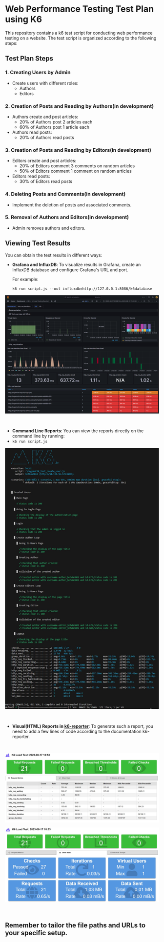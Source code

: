 # Web Performance Testing Test Plan using K6

This repository contains a k6 test script for conducting web performance testing on a website. The test script is organized according to the following steps:
## Test Plan Steps

### 1. Creating Users by Admin

- Create users with different roles:
  - Authors
  - Editors

### 2. Creation of Posts and Reading by Authors(in development)

- Authors create and post articles:
  - 20% of Authors post 2 articles each
  - 60% of Authors post 1 article each
- Authors read posts:
  - 20% of Authors read posts

### 3. Creation of Posts and Reading by Editors(in development)

- Editors create and post articles:
  - 20% of Editors comment 3 comments on random articles
  - 50% of Editors comment 1 comment on random articles
- Editors read posts:
  - 30% of Editors read posts

### 4. Deleting Posts and Comments(in development)

- Implement the deletion of posts and associated comments.


### 5. Removal of Authors and Editors(in development)

- Admin removes authors and editors.


## Viewing Test Results

You can obtain the test results in different ways:

- **Grafana and InfluxDB**:
  To visualize results in Grafana, create an InfluxDB database and configure Grafana's URL and port.

  For example:

  ```
  k6 run script.js --out influxdb=http://127.0.0.1:8086/k6database
  ```
 <p align="center">
  <img src="images/Grafana.png" alt="Grafana"/>
  </p>

<br>

- **Command Line Reports**:
You can view the reports directly on the command line by running:
- ```k6 run script.js```

 <p align="center">
  <img src="images/k6_console.jpg" alt="console"/>
  </p>


<br>

- **Visual(HTML) Reports in [k6-reporter](https://github.com/benc-uk/k6-reporter)**:
To generate such a report, you need to add a few lines of code according to the documentation k6-reporter.

<br>

  <p align="center">
  <img src="images/html_report1.JPG" alt="html_report1"/>
  </p>

  <p align="center">
  <img src="images/k6_console2.JPG" alt="html_report2"/>
  </p>

<br>

## Remember to tailor the file paths and URLs to your specific setup.

